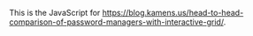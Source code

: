 This is the JavaScript for https://blog.kamens.us/head-to-head-comparison-of-password-managers-with-interactive-grid/.
